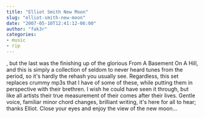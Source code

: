 ```yaml
---
title: "Elliot Smith New Moon"
slug: "elliot-smith-new-moon"
date: "2007-05-10T12:41:12-06:00"
author: "fak3r"
categories:
- music
- rip
---
```


, but the last was the finishing up of the glorious From A Basement On A Hill, and this is simply a collection of seldom to never heard tunes from the period, so it's hardly the rehash you usually see.  Regardless, this set replaces crummy mp3s that I have of some of these, while putting them in perspective with their brethren.  I wish he could have seen it through, but like all artists their true measurement of their comes after their lives.  Gentle voice, familiar minor chord changes, brilliant writing, it's here for all to hear; thanks Elliot.  Close your eyes and enjoy the view of the new moon...
